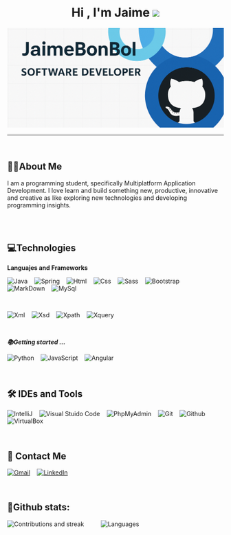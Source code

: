 <h1 align="center">Hi , I'm Jaime <img src="https://media.giphy.com/media/hvRJCLFzcasrR4ia7z/giphy.gif" width="35"></h1>

![Banner](https://github.com/JaimeBonBol/JaimeBonBol/blob/main/banner_github.png)

---

</br>

##  👨‍💻About Me

I am a programming student, specifically Multiplatform Application Development. I love learn and build something new, productive, innovative and creative as like exploring new technologies and developing programming insights.

</br>
</br>
  
##  💻Technologies
**Languajes and Frameworks**

  ![Java](https://img.shields.io/badge/java-%23ED8B00.svg?style=for-the-badge&logo=openjdk&logoColor=white)&nbsp;&nbsp;&nbsp;
  ![Spring](https://img.shields.io/badge/Spring-6DB33F?style=for-the-badge&logo=spring&logoColor=white)&nbsp;&nbsp;&nbsp;
  ![Html](https://img.shields.io/badge/HTML5-E34F26?style=for-the-badge&logo=html5&logoColor=white)&nbsp;&nbsp;&nbsp;
  ![Css](https://img.shields.io/badge/CSS3-1572B6?style=for-the-badge&logo=css3&logoColor=white)&nbsp;&nbsp;&nbsp;
  ![Sass](https://img.shields.io/badge/Sass-CC6699?style=for-the-badge&logo=sass&logoColor=white)&nbsp;&nbsp;&nbsp;
  ![Bootstrap](https://img.shields.io/badge/Bootstrap-563D7C?style=for-the-badge&logo=bootstrap&logoColor=white)&nbsp;&nbsp;&nbsp;
  ![MarkDown](https://img.shields.io/badge/Markdown-000000?style=for-the-badge&logo=markdown&logoColor=white)&nbsp;&nbsp;&nbsp;
  ![MySql](https://img.shields.io/badge/MySQL-005C84?style=for-the-badge&logo=mysql&logoColor=white)&nbsp;&nbsp;&nbsp;

</br>

  ![Xml](https://img.shields.io/badge/XML-FF6600?style=for-the-badge&logo=xml&logoColor=white)&nbsp;&nbsp;&nbsp;
  ![Xsd](https://img.shields.io/badge/XSD-00599C?style=for-the-badge&logo=xsd&logoColor=white)&nbsp;&nbsp;&nbsp;
  ![Xpath](https://img.shields.io/badge/XPath-CC0000?style=for-the-badge&logo=xpath&logoColor=white)&nbsp;&nbsp;&nbsp;
  ![Xquery](https://img.shields.io/badge/XQuery-7D4698?style=for-the-badge&logo=xquery&logoColor=white)&nbsp;&nbsp;&nbsp;

</br>

***📚Getting started ...***

  ![Python](https://img.shields.io/badge/python-3670A0?style=for-the-badge&logo=python&logoColor=ffdd54)&nbsp;&nbsp;&nbsp;
  ![JavaScript](https://img.shields.io/badge/JavaScript-323330?style=for-the-badge&logo=javascript&logoColor=F7DF1E)&nbsp;&nbsp;&nbsp;
  ![Angular](https://img.shields.io/badge/Angular-DD0031?style=for-the-badge&logo=angular&logoColor=white)&nbsp;&nbsp;&nbsp;


</br>



## 🛠 IDEs and Tools
  ![IntelliJ](https://img.shields.io/badge/IntelliJ_IDEA-000000?style=for-the-badge&logo=intellij-idea&logoColor=blue)&nbsp;&nbsp;&nbsp;
  ![Visual Stuido Code](https://img.shields.io/badge/VSCode-0078D4?style=for-the-badge&logo=visual%20studio%20code&logoColor=white)&nbsp;&nbsp;&nbsp;
  ![PhpMyAdmin](https://img.shields.io/badge/phpmyadmin-6C78AF?style=for-the-badge&logo=phpmyadmin&logoColor=white)&nbsp;&nbsp;&nbsp;
  ![Git](https://img.shields.io/badge/Git-F05032?style=for-the-badge&logo=git&logoColor=white)&nbsp;&nbsp;&nbsp;
  ![Github](https://img.shields.io/badge/GitHub-100000?style=for-the-badge&logo=github&logoColor=white)&nbsp;&nbsp;&nbsp;
  ![VirtualBox](https://img.shields.io/badge/VirtualBox-183A61?style=for-the-badge&logo=virtualbox&logoColor=white)&nbsp;&nbsp;&nbsp;
  
<!--If you prefer to see the repository in spanish, you can do it here: <a href="https://github.com/JaimeBonBol/JaimeBonBol/blob/main/READMESPANISH.md">Spanish</a>-->

</br>

## 📩 Contact Me  
[![Gmail](https://img.shields.io/badge/example@gmail.com-D14836?style=for-the-badge&logo=gmail&logoColor=white)](mailto:example@gmail.com)&nbsp;&nbsp;&nbsp;
[![LinkedIn](https://img.shields.io/badge/LinkedIn-0A66C2?style=for-the-badge&logo=linkedin&logoColor=white)]()

</br>


## 🚀Github stats:

![Contributions and streak](https://git-hub-streak-stats.vercel.app/?user=JaimeBonBol&theme=transparent)
&nbsp;&nbsp;&nbsp;&nbsp;&nbsp;&nbsp;&nbsp;&nbsp;
![Languages](https://github-readme-stats.vercel.app/api/top-langs/?username=JaimeBonBol&theme=transparent&layout=compact)
